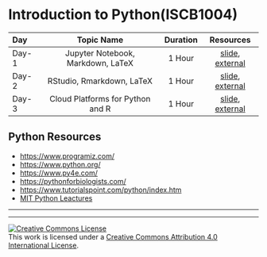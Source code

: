 # Introduction to Python(ISCB1004)
Day | Topic Name | Duration | Resources
:-- | :--: | :--: | :--:
Day-1 | Jupyter Notebook, Markdown, LaTeX | 1 Hour | [slide](#), [external](#) 
Day-2 | RStudio, Rmarkdown, LaTeX | 1 Hour | [slide](#), [external](#) 
Day-3 | Cloud Platforms for Python and R  |  1 Hour | [slide](#), [external](#) 


## Python Resources 
- https://www.programiz.com/
- https://www.python.org/
- https://www.py4e.com/
- https://pythonforbiologists.com/
- https://www.tutorialspoint.com/python/index.htm
- [MIT Python Leactures](https://ocw.mit.edu/courses/electrical-engineering-and-computer-science/6-0001-introduction-to-computer-science-and-programming-in-python-fall-2016/)


<hr> 
<hr>
<a rel="license" href="http://creativecommons.org/licenses/by/4.0/"><img alt="Creative Commons License" style="border-width:0" src="https://i.creativecommons.org/l/by/4.0/88x31.png" /></a><br />This work is licensed under a <a rel="license" href="http://creativecommons.org/licenses/by/4.0/">Creative Commons Attribution 4.0 International License</a>.

